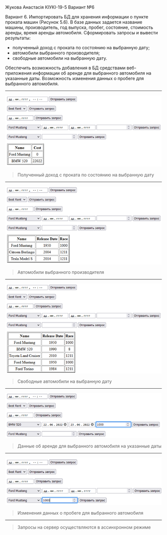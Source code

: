 Жукова Анастасія КІУКІ-19-5  Вариант №6

Вариант 6. Импортировать БД для хранения информации о пункте проката машин (Рисунок 5.6).
В базе данных задается название машины, производитель, год выпуска, пробег, состояние, стоимость аренды, время аренды автомобиля.
Сформировать запросы и вывести результаты:

- полученный доход с проката по состоянию на выбранную дату;
- автомобили выбранного производителя;
- свободные автомобили на выбранную дату.

Обеспечить возможность добавления в БД средствами веб-приложения информации об аренде для выбранного автомобиля на указанные даты. Возможность изменения данных о пробеге для выбранного автомобиля.

---
![](img_1.png)
> Полученный доход с проката по состоянию на выбранную дату

---
![](img_2.png)
> Автомобили выбранного производителя

---
![](img_3.png)
> Свободные автомобили на выбранную дату

---
![](img_4.png)
> Данные об аренде для выбранного автомобиля на указанные даты

---
![](img_5.png)
> Изменения данных о пробеге для выбранного автомобиля

---
> Запросы на сервер осуществляются в ассинхронном режиме